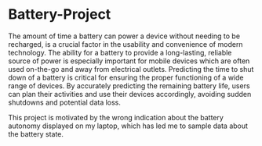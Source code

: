 # Battery-Project

The amount of time a battery can power a device without needing to be recharged, is a crucial factor in the usability and convenience of modern technology. The ability for a battery to provide a long-lasting, reliable source of power is especially important for mobile devices which are often used on-the-go and away from electrical outlets.
Predicting the time to shut down of a battery is critical for ensuring the proper functioning of a wide range of devices. By accurately predicting the remaining battery life, users can plan their activities and use their devices accordingly, avoiding sudden shutdowns and potential data loss.

This project is motivated by the wrong indication about the battery autonomy displayed on my laptop, which has led me to sample data about the battery state.
